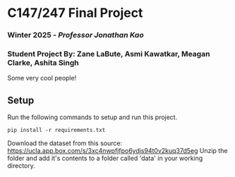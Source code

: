 # C147/247 Final Project
### Winter 2025 - _Professor Jonathan Kao_

### Student Project By: Zane LaBute, Asmi Kawatkar, Meagan Clarke, Ashita Singh
Some very cool people!

## Setup
Run the following commands to setup and run this project.
```
pip install -r requirements.txt
```

Download the dataset from this source: https://ucla.app.box.com/s/3xc4nwpfjfpo6ydjs94t0v2kuq37d5eg 
Unzip the folder and add it's contents to a folder called 'data' in your working directory.